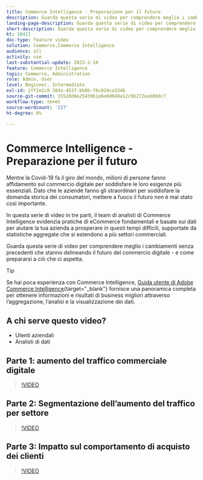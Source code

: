 ```yaml
---
title: Commerce Intelligence - Preparazione per il futuro
description: Guarda questa serie di video per comprendere meglio i cambiamenti senza precedenti che plasmano il futuro del commercio digitale.
landing-page-description: Guarda questa serie di video per comprendere meglio i cambiamenti senza precedenti che plasmano il futuro del commercio digitale.
short-description: Guarda questa serie di video per comprendere meglio i cambiamenti senza precedenti che plasmano il futuro del commercio digitale.
kt: 10411
doc-type: feature video
solution: Commerce,Commerce Intelligence
audience: all
activity: use
last-substantial-update: 2023-2-10
feature: Commerce Intelligence
topic: Commerce, Administration
role: Admin, User
level: Beginner, Intermediate
exl-id: 2ff2e1c8-384a-453f-bb8b-f6c834ca334b
source-git-commit: 15528d0e2543961e6e6d6d4e12c9b272eab88dc7
workflow-type: tm+mt
source-wordcount: '227'
ht-degree: 0%

---
```


# Commerce Intelligence - Preparazione per il futuro

Mentre la Covid-19 fa il giro del mondo, milioni di persone fanno affidamento sul commercio digitale per soddisfare le loro esigenze più essenziali. Dato che le aziende fanno gli straordinari per soddisfare la domanda storica dei consumatori, mettere a fuoco il futuro non è mai stato così importante.

In questa serie di video in tre parti, il team di analisti di Commerce Intelligence evidenzia pratiche di eCommerce fondamentali e basate sui dati per aiutare la tua azienda a prosperare in questi tempi difficili, supportate da statistiche aggregate che si estendono a più settori commerciali.

Guarda questa serie di video per comprendere meglio i cambiamenti senza precedenti che stanno delineando il futuro del commercio digitale - e come prepararsi a ciò che ci aspetta.

>[!TIP]
>
>Se hai poca esperienza con Commerce Intelligence, [Guida utente di Adobe Commerce Intelligence](https://experienceleague.adobe.com/docs/commerce-business-intelligence/mbi/guide-overview.html){target="_blank"} fornisce una panoramica completa per ottenere informazioni e risultati di business migliori attraverso l’aggregazione, l’analisi e la visualizzazione dei dati.

## A chi serve questo video?

- Utenti aziendali
- Analisti di dati

## Parte 1: aumento del traffico commerciale digitale

>[!VIDEO](https://video.tv.adobe.com/v/342498?quality=12&learn=on)

## Parte 2: Segmentazione dell’aumento del traffico per settore

>[!VIDEO](https://video.tv.adobe.com/v/342499?quality=12&learn=on)

## Parte 3: Impatto sul comportamento di acquisto dei clienti

>[!VIDEO](https://video.tv.adobe.com/v/342500?quality=12&learn=on)
